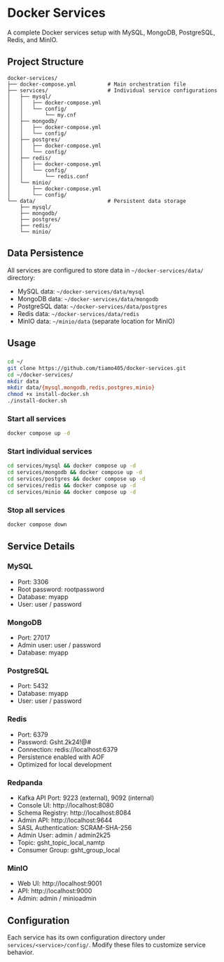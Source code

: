 # Docker Services

A complete Docker services setup with MySQL, MongoDB, PostgreSQL, Redis, and MinIO.

## Project Structure

```
docker-services/
├── docker-compose.yml          # Main orchestration file
├── services/                   # Individual service configurations
│   ├── mysql/
│   │   ├── docker-compose.yml
│   │   └── config/
│   │       └── my.cnf
│   ├── mongodb/
│   │   ├── docker-compose.yml
│   │   └── config/
│   ├── postgres/
│   │   ├── docker-compose.yml
│   │   └── config/
│   ├── redis/
│   │   ├── docker-compose.yml
│   │   └── config/
│   │       └── redis.conf
│   └── minio/
│       ├── docker-compose.yml
│       └── config/
└── data/                       # Persistent data storage
    ├── mysql/
    ├── mongodb/
    ├── postgres/
    ├── redis/
    └── minio/
```

## Data Persistence

All services are configured to store data in `~/docker-services/data/` directory:
- MySQL data: `~/docker-services/data/mysql`
- MongoDB data: `~/docker-services/data/mongodb`
- PostgreSQL data: `~/docker-services/data/postgres`
- Redis data: `~/docker-services/data/redis`
- MinIO data: `~/minio/data` (separate location for MinIO)

## Usage

###
```bash
cd ~/
git clone https://github.com/tiamo405/docker-services.git
cd ~/docker-services/
mkdir data
mkdir data/{mysql,mongodb,redis,postgres,minio}
chmod +x install-docker.sh
./install-docker.sh

```
### Start all services
```bash
docker compose up -d
```

### Start individual services
```bash
cd services/mysql && docker compose up -d
cd services/mongodb && docker compose up -d
cd services/postgres && docker compose up -d
cd services/redis && docker compose up -d
cd services/minio && docker compose up -d
```

### Stop all services
```bash
docker compose down
```

## Service Details

### MySQL
- Port: 3306
- Root password: rootpassword
- Database: myapp
- User: user / password

### MongoDB
- Port: 27017
- Admin user: user / password
- Database: myapp

### PostgreSQL
- Port: 5432
- Database: myapp
- User: user / password

### Redis
- Port: 6379
- Password: Gsht.2k24!@#
- Connection: redis://localhost:6379
- Persistence enabled with AOF
- Optimized for local development

### Redpanda
- Kafka API Port: 9223 (external), 9092 (internal)
- Console UI: http://localhost:8080
- Schema Registry: http://localhost:8084
- Admin API: http://localhost:9644
- SASL Authentication: SCRAM-SHA-256
- Admin User: admin / admin2k25
- Topic: gsht_topic_local_namtp
- Consumer Group: gsht_group_local

### MinIO
- Web UI: http://localhost:9001
- API: http://localhost:9000
- Admin: admin / minioadmin

## Configuration

Each service has its own configuration directory under `services/<service>/config/`. Modify these files to customize service behavior.